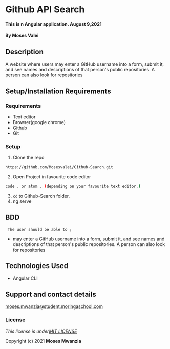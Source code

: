 # Github API Search
####  This is n Angular application.  August 9,2021
#### By **Moses Valei**

## Description
A website where users may enter a GitHub username into a form, submit it, and see names and descriptions of that person's public repositories. A person can also look for repositories

 
## Setup/Installation Requirements
### Requirements
* Text editor
* Browser(google chrome)
* Github
* Git
  

### Setup
1. Clone the repo

```sh 
https://github.com/Mosesvalei/Github-Search.git
  ```
2. Open Project in favourite code editor

  ```sh
  code . or atom . (depending on your favourite text editor.)
  ```
3. `cd` to Github-Search folder.
4. ng serve 



## BDD
     The user should be able to ;
  + may enter a GitHub username into a form, submit it, and see names and descriptions of that person's public repositories. A person can also look for repositories

## Technologies Used
  * Angular CLI
 
## Support and contact details
moses.mwanzia@student.moringaschool.com

### License
*This license is under[MIT LICENSE](LICENSE.md)*

Copyright (c) 2021 **Moses Mwanzia**